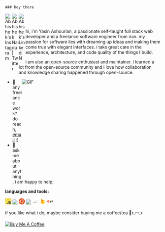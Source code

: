                                                                                                                        ### hey there
<a href="https://www.instagram.com/yasinashourian/">
  <img align="left" alt="Abhishek's Instagram" width="22px" src="https://raw.githubusercontent.com/hussainweb/hussainweb/main/icons/instagram.png" />
</a>
<a href="https://twitter.com/YAshourian">
  <img align="left" alt="Abhishek Naidu | Twitter" width="22px" src="https://raw.githubusercontent.com/peterthehan/peterthehan/master/assets/twitter.svg" />
</a>
<a href="https://www.linkedin.com/in/yasin-ashourian-a66237232/">
  <img align="left" alt="Abhishek's LinkedIN" width="22px" src="https://raw.githubusercontent.com/peterthehan/peterthehan/master/assets/linkedin.svg" />
</a>


<br />
<br />

hi, i'm Yasin Ashourian, a passionate self-taught full stack web developer and a freelance software engineer from iran. my passion for software lies with dreaming up ideas and making them come true with elegant interfaces. i take great care in the experience, architecture, and code quality of the things I build.

i am also an open-source enthusiast and maintainer. i learned a lot from the open-source community and i love how collaboration and knowledge sharing happened through open-source.

  <img align="right" alt="GIF" src="https://c.tenor.com/f-nICqWLnrQAAAAC/programmer-cycle.gif" width="450" height="320" style="border-radius: 2px" />

- 💼 any freelance work? do reach, [email](yasinashourian@gmail.com) :)
- 💬 ask me about anything, i am happy to help;

**languages and tools:**

<code><img height="20" src="https://raw.githubusercontent.com/github/explore/80688e429a7d4ef2fca1e82350fe8e3517d3494d/topics/javascript/javascript.png"></code>
<code><img height="20" src="https://technwzs.com/wp-content/uploads/2022/06/php-tutsplus.png"></code>
<code><img height="20" src="https://raw.githubusercontent.com/docker-library/docs/01c12653951b2fe592c1f93a13b4e289ada0e3a1/ubuntu/logo.png"></code>
<code><img height="20" src="https://styles.redditmedia.com/t5_2uakt/styles/communityIcon_fmttas2xiy351.png"></code>
<code><img height="20" src="https://raw.githubusercontent.com/github/explore/80688e429a7d4ef2fca1e82350fe8e3517d3494d/topics/mysql/mysql.png"></code>
<code><img height="20" src="https://raw.githubusercontent.com/github/explore/80688e429a7d4ef2fca1e82350fe8e3517d3494d/topics/firebase/firebase.png"></code>
<code><img height="20" src="https://raw.githubusercontent.com/github/explore/80688e429a7d4ef2fca1e82350fe8e3517d3494d/topics/git/git.png"></code>

if you like what i do, maybe consider buying me a coffee/tea 🥺👉👈

<a href="https://www.yasinashourian.me" target="_blank">
<img src="https://cdn.buymeacoffee.com/buttons/v2/default-red.png" alt="Buy Me A Coffee" width="150" ></a>



